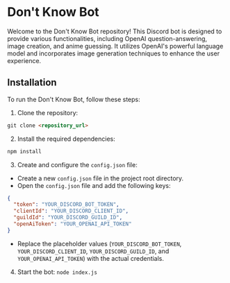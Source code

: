 # Don't Know Bot

Welcome to the Don't Know Bot repository! This Discord bot is designed to provide various functionalities, including OpenAI question-answering, image creation, and anime guessing. It utilizes OpenAI's powerful language model and incorporates image generation techniques to enhance the user experience.

## Installation

To run the Don't Know Bot, follow these steps:

1. Clone the repository:

```markdown
git clone <repository_url>
```

2. Install the required dependencies:

```markdown
npm install
```

3. Create and configure the `config.json` file:
- Create a new `config.json` file in the project root directory.
- Open the `config.json` file and add the following keys:

```json
{
  "token": "YOUR_DISCORD_BOT_TOKEN",
  "clientId": "YOUR_DISCORD_CLIENT_ID",
  "guildId": "YOUR_DISCORD_GUILD_ID",
  "openAiToken": "YOUR_OPENAI_API_TOKEN"
}
```

- Replace the placeholder values (`YOUR_DISCORD_BOT_TOKEN`, `YOUR_DISCORD_CLIENT_ID`, `YOUR_DISCORD_GUILD_ID`, and `YOUR_OPENAI_API_TOKEN`) with the actual credentials.

4. Start the bot: `node index.js`


